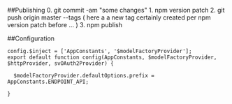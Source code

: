 ##Publishing
    0. git commit -am "some changes"
    1. npm version patch
    2. git push origin master --tags ( here a a new tag certainly created per npm version patch before ... )
    3. npm publish

##Configuration

    config.$inject = ['AppConstants', '$modelFactoryProvider'];
    export default function config(AppConstants, $modelFactoryProvider, $httpProvider, svOAuth2Provider) {
    
      $modelFactoryProvider.defaultOptions.prefix = AppConstants.ENDPOINT_API;
    
    }
